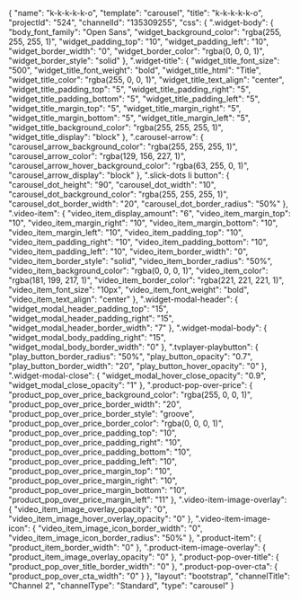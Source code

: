 {
    "name": "k-k-k-k-k-o",
    "template": "carousel",
    "title": "k-k-k-k-k-o",
    "projectId": "524",
    "channelId": "135309255",
    "css": {
        ".widget-body": {
            "body_font_family": "Open Sans",
            "widget_background_color": "rgba(255, 255, 255, 1)",
            "widget_padding_top": "10",
            "widget_padding_left": "10",
            "widget_border_width": "0",
            "widget_border_color": "rgba(0, 0, 0, 1)",
            "widget_border_style": "solid"
        },
        ".widget-title": {
            "widget_title_font_size": "500",
            "widget_title_font_weight": "bold",
            "widget_title_html": "Title",
            "widget_title_color": "rgba(255, 0, 0, 1)",
            "widget_title_text_align": "center",
            "widget_title_padding_top": "5",
            "widget_title_padding_right": "5",
            "widget_title_padding_bottom": "5",
            "widget_title_padding_left": "5",
            "widget_title_margin_top": "5",
            "widget_title_margin_right": "5",
            "widget_title_margin_bottom": "5",
            "widget_title_margin_left": "5",
            "widget_title_background_color": "rgba(255, 255, 255, 1)",
            "widget_title_display": "block"
        },
        ".carousel-arrow": {
            "carousel_arrow_background_color": "rgba(255, 255, 255, 1)",
            "carousel_arrow_color": "rgba(129, 156, 227, 1)",
            "carousel_arrow_hover_background_color": "rgba(63, 255, 0, 1)",
            "carousel_arrow_display": "block"
        },
        ".slick-dots li button": {
            "carousel_dot_height": "90",
            "carousel_dot_width": "10",
            "carousel_dot_background_color": "rgba(255, 255, 255, 1)",
            "carousel_dot_border_width": "20",
            "carousel_dot_border_radius": "50%"
        },
        ".video-item": {
            "video_item_display_amount": "6",
            "video_item_margin_top": "10",
            "video_item_margin_right": "10",
            "video_item_margin_bottom": "10",
            "video_item_margin_left": "10",
            "video_item_padding_top": "10",
            "video_item_padding_right": "10",
            "video_item_padding_bottom": "10",
            "video_item_padding_left": "10",
            "video_item_border_width": "0",
            "video_item_border_style": "solid",
            "video_item_border_radius": "50%",
            "video_item_background_color": "rgba(0, 0, 0, 1)",
            "video_item_color": "rgba(181, 199, 217, 1)",
            "video_item_border_color": "rgba(221, 221, 221, 1)",
            "video_item_font_size": "10px",
            "video_item_font_weight": "bold",
            "video_item_text_align": "center"
        },
        ".widget-modal-header": {
            "widget_modal_header_padding_top": "15",
            "widget_modal_header_padding_right": "15",
            "widget_modal_header_border_width": "7"
        },
        ".widget-modal-body": {
            "widget_modal_body_padding_right": "15",
            "widget_modal_body_border_width": "0"
        },
        ".tvplayer-playbutton": {
            "play_button_border_radius": "50%",
            "play_button_opacity": "0.7",
            "play_button_border_width": "20",
            "play_button_hover_opacity": "0"
        },
        ".widget-modal-close": {
            "widget_modal_hover_close_opacity": "0.9",
            "widget_modal_close_opacity": "1"
        },
        ".product-pop-over-price": {
            "product_pop_over_price_background_color": "rgba(255, 0, 0, 1)",
            "product_pop_over_price_border_width": "20",
            "product_pop_over_price_border_style": "groove",
            "product_pop_over_price_border_color": "rgba(0, 0, 0, 1)",
            "product_pop_over_price_padding_top": "10",
            "product_pop_over_price_padding_right": "10",
            "product_pop_over_price_padding_bottom": "10",
            "product_pop_over_price_padding_left": "10",
            "product_pop_over_price_margin_top": "10",
            "product_pop_over_price_margin_right": "10",
            "product_pop_over_price_margin_bottom": "10",
            "product_pop_over_price_margin_left": "11"
        },
        ".video-item-image-overlay": {
            "video_item_image_overlay_opacity": "0",
            "video_item_image_hover_overlay_opacity": "0"
        },
        ".video-item-image-icon": {
            "video_item_image_icon_border_width": "0",
            "video_item_image_icon_border_radius": "50%"
        },
        ".product-item": {
            "product_item_border_width": "0"
        },
        ".product-item-image-overlay": {
            "product_item_image_overlay_opacity": "0"
        },
        ".product-pop-over-title": {
            "product_pop_over_title_border_width": "0"
        },
        ".product-pop-over-cta": {
            "product_pop_over_cta_width": "0"
        }
    },
    "layout": "bootstrap",
    "channelTitle": "Channel 2",
    "channelType": "Standard",
    "type": "carousel"
}